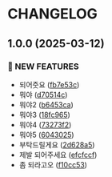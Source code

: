# CHANGELOG

## 1.0.0 (2025-03-12)

### 🚀 NEW FEATURES

* 되어줏요 ([fb7e53c](https://github.com/Unagi-zoso/my-test-hellllllllllo/commit/fb7e53ccb7097d6d682c4a276e5c729127f9b012))
* 뭐야 ([d70514c](https://github.com/Unagi-zoso/my-test-hellllllllllo/commit/d70514c4b8af8008cb01ed9fee5af74ec34b92cb))
* 뭐야2 ([b6453ca](https://github.com/Unagi-zoso/my-test-hellllllllllo/commit/b6453ca56dc4b13b2a2eaee38f35dfb4e7d65bb0))
* 뭐야3 ([18fc965](https://github.com/Unagi-zoso/my-test-hellllllllllo/commit/18fc965fce49b347ff1001608a71784125988109))
* 뭐야4 ([73273f2](https://github.com/Unagi-zoso/my-test-hellllllllllo/commit/73273f29f1c8e6e1c1c1cbc194209035b4fc9a5c))
* 뭐야5 ([6043025](https://github.com/Unagi-zoso/my-test-hellllllllllo/commit/60430252f5fb269dc35c901000f968382e1d2c70))
* 부탁드릴게요 ([2d628a5](https://github.com/Unagi-zoso/my-test-hellllllllllo/commit/2d628a5c6f890eb6f84cdd15342f86c0d5447344))
* 제발 되어주세요 ([efcfccf](https://github.com/Unagi-zoso/my-test-hellllllllllo/commit/efcfccff45e22f79d910a1f8dc5b00036f854671))
* 좀 되라고오 ([f10cc53](https://github.com/Unagi-zoso/my-test-hellllllllllo/commit/f10cc530a0700d8a3408a7fd6817e2c7262e9d84))
